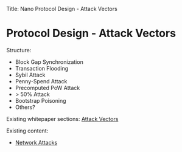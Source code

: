 Title: Nano Protocol Design - Attack Vectors

# Protocol Design - Attack Vectors

Structure:

* Block Gap Synchronization
* Transaction Flooding
* Sybil Attack
* Penny-Spend Attack
* Precomputed PoW Attack
* $\gt$ 50% Attack
* Bootstrap Poisoning
* Others?

Existing whitepaper sections: [Attack Vectors](/whitepaper/english/#attack-vectors)

Existing content:

* [Network Attacks](/protocol-design/network-attacks/)